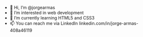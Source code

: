 - 👋 Hi, I’m @jorgearmas
- 👀 I’m interested in web development
- 🌱 I’m currently learning HTML5 and CSS3
- 📫 You can reach me via LinkedIn linkedin.com/in/jorge-armas-408a46119

<!---
jorgearmas/jorgearmas is a ✨ special ✨ repository because its `README.md` (this file) appears on your GitHub profile.
You can click the Preview link to take a look at your changes.
--->
